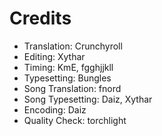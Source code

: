 Credits
=======
* Translation: Crunchyroll
* Editing: Xythar
* Timing: KmE, fgghjjkll
* Typesetting: Bungles
* Song Translation: fnord
* Song Typesetting: Daiz, Xythar 
* Encoding: Daiz
* Quality Check: torchlight
